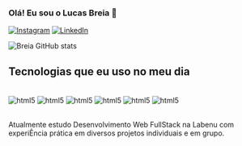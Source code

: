 ### Olá! Eu sou o Lucas Breia 🤙

[![Instagram](https://img.shields.io/badge/Instagram-E4405F?style=for-the-badge&logo=instagram&logoColor=white)](https://www.instagram.com/lucas.blaser/)
[![LinkedIn](https://img.shields.io/badge/LinkedIn-0077B5?style=for-the-badge&logo=linkedin&logoColor=white)](https://www.linkedin.com/in/lucas-breia/)

![Breia GitHub stats](https://github-readme-stats.vercel.app/api?username=lucasbreiafullstack&show_icons=true&theme=dracula)

## Tecnologias que eu uso no meu dia

<div style="display: inline_block"><br/>
    <img 
    alt="html5" src="https://img.shields.io/badge/HTML5-E34F26?style=for-the-badge&logo=html5&logoColor=white" align="center"/>
    <img 
    alt="html5" src="https://img.shields.io/badge/CSS3-1572B6?style=for-the-badge&logo=css3&logoColor=white" align="center"/>
    <img 
    alt="html5" src="https://img.shields.io/badge/JavaScript-F7DF1E?style=for-the-badge&logo=javascript&logoColor=black" align="center"/>
    <img 
    alt="html5" src="https://img.shields.io/badge/React-20232A?style=for-the-badge&logo=react&logoColor=61DAFB" align="center"/>
    <img 
    alt="html5" src="https://img.shields.io/badge/Node.js-43853D?style=for-the-badge&logo=node.js&logoColor=white" align="center"/>
    <img 
    alt="html5" src="https://img.shields.io/badge/TypeScript-007ACC?style=for-the-badge&logo=typescript&logoColor=white" align="center"/>
    

</div><br/>

Atualmente estudo Desenvolvimento Web FullStack na Labenu com experiÊncia prática em diversos projetos individuais e em grupo.
